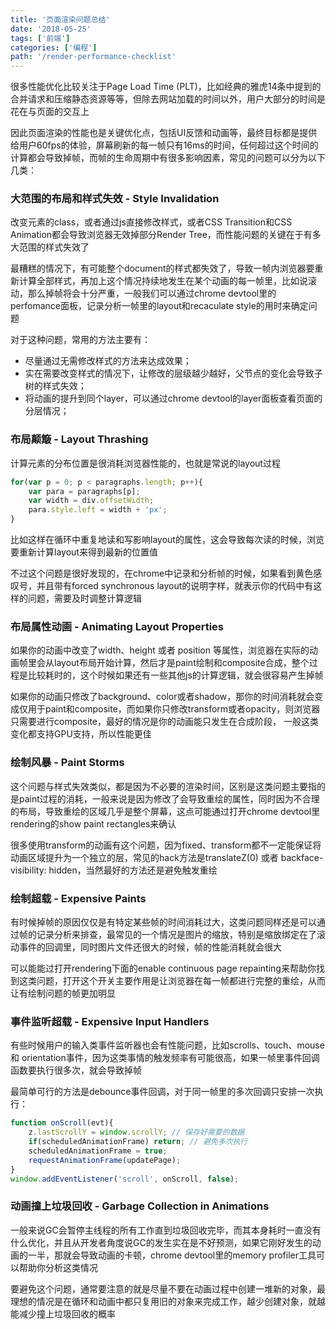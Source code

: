 ```yaml
---
title: '页面渲染问题总结'
date: '2018-05-25'
tags: ['前端']
categories: ['编程']
path: '/render-performance-checklist'
---
```


很多性能优化比较关注于Page Load Time (PLT)，比如经典的雅虎14条中提到的合并请求和压缩静态资源等等，但除去网站加载的时间以外，用户大部分的时间是花在与页面的交互上

因此页面渲染的性能也是关键优化点，包括UI反馈和动画等，最终目标都是提供给用户60fps的体验，屏幕刷新的每一帧只有16ms的时间，任何超过这个时间的计算都会导致掉帧，而帧的生命周期中有很多影响因素，常见的问题可以分为以下几类：

### 大范围的布局和样式失效 - Style Invalidation

改变元素的class，或者通过js直接修改样式，或者CSS Transition和CSS Animation都会导致浏览器无效掉部分Render Tree，而性能问题的关键在于有多大范围的样式失效了

最糟糕的情况下，有可能整个document的样式都失效了，导致一帧内浏览器要重新计算全部样式，再加上这个情况持续地发生在某个动画的每一帧里，比如说滚动，那么掉帧将会十分严重，一般我们可以通过chrome devtool里的perfomance面板，记录分析一帧里的layout和recaculate style的用时来确定问题

对于这种问题，常用的方法主要有：

- 尽量通过无需修改样式的方法来达成效果；
- 实在需要改变样式的情况下，让修改的层级越少越好，父节点的变化会导致子树的样式失效；
- 将动画的提升到同个layer，可以通过chrome devtool的layer面板查看页面的分层情况；

### 布局颠簸 - Layout Thrashing

计算元素的分布位置是很消耗浏览器性能的，也就是常说的layout过程

```javascript
for(var p = 0; p < paragraphs.length; p++){
    var para = paragraphs[p];
    var width = div.offsetWidth;
    para.style.left = width + 'px';
}
```

比如这样在循环中重复地读和写影响layout的属性，这会导致每次读的时候，浏览要重新计算layout来得到最新的位置值

不过这个问题是很好发现的，在chrome中记录和分析帧的时候，如果看到黄色感叹号，并且带有forced synchronous layout的说明字样，就表示你的代码中有这样的问题，需要及时调整计算逻辑

### 布局属性动画 - Animating Layout Properties

如果你的动画中改变了width、height 或者 position 等属性，浏览器在实际的动画帧里会从layout布局开始计算，然后才是paint绘制和composite合成，整个过程是比较耗时的，这个时候如果还有一些其他js的计算逻辑，就会很容易产生掉帧

如果你的动画只修改了background、color或者shadow，那你的时间消耗就会变成仅用于paint和composite，而如果你只修改transform或者opacity，则浏览器只需要进行composite，最好的情况是你的动画能只发生在合成阶段， 一般这类变化都支持GPU支持，所以性能更佳

### 绘制风暴 - Paint Storms

这个问题与样式失效类似，都是因为不必要的渲染时间，区别是这类问题主要指的是paint过程的消耗，一般来说是因为修改了会导致重绘的属性，同时因为不合理的布局，导致重绘的区域几乎是整个屏幕，这点可能通过打开chrome devtool里rendering的show paint rectangles来确认

很多使用transform的动画有这个问题，因为fixed、transform都不一定能保证将动画区域提升为一个独立的层，常见的hack方法是translateZ(0) 或者 backface-visibility: hidden，当然最好的方法还是避免触发重绘

### 绘制超载 - Expensive Paints

有时候掉帧的原因仅仅是有特定某些帧的时间消耗过大，这类问题同样还是可以通过帧的记录分析来排查，最常见的一个情况是图片的缩放，特别是缩放绑定在了滚动事件的回调里，同时图片文件还很大的时候，帧的性能消耗就会很大

可以能能过打开rendering下面的enable continuous page repainting来帮助你找到这类问题，打开这个开关主要作用是让浏览器在每一帧都进行完整的重绘，从而让有绘制问题的帧更加明显

### 事件监听超载 - Expensive Input Handlers

有些时候用户的输入类事件监听器也会有性能问题，比如scrolls、touch、mouse 和 orientation事件，因为这类事情的触发频率有可能很高，如果一帧里事件回调函数要执行很多次，就会导致掉帧

最简单可行的方法是debounce事件回调，对于同一帧里的多次回调只安排一次执行：

```javascript
function onScroll(evt){
    z.lastScrollY = window.scrollY; // 保存好需要的数据
    if(scheduledAnimationFrame) return; // 避免多次执行
    scheduledAnimationFrame = true;
    requestAnimationFrame(updatePage);
}
window.addEventListener('scroll', onScroll, false);
```

### 动画撞上垃圾回收 - Garbage Collection in Animations

一般来说GC会暂停主线程的所有工作直到垃圾回收完毕，而其本身耗时一直没有什么优化，并且从开发者角度说GC的发生实在是不好预测，如果它刚好发生的动画的一半，那就会导致动画的卡顿，chrome devtool里的memory profiler工具可以帮助你分析这类情况

要避免这个问题，通常要注意的就是尽量不要在动画过程中创建一堆新的对象，最理想的情况是在循环和动画中都只复用旧的对象来完成工作，越少创建对象，就越能减少撞上垃圾回收的概率

